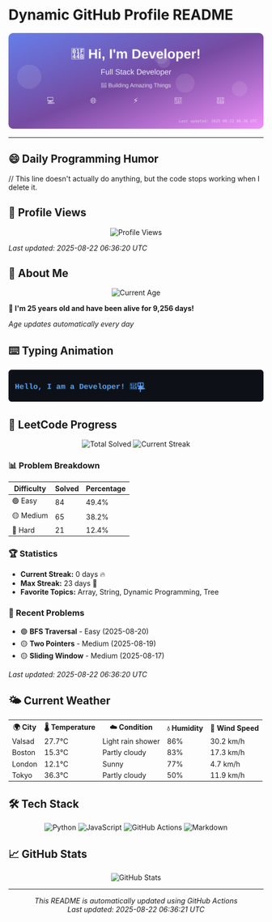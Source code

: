 # Dynamic GitHub Profile README

<!-- HEADER-START -->
<p align="center">
    <img src="./assets/header.svg" alt="Profile Header" />
</p>

---

<!-- HEADER-END -->

<!-- QUOTES-START -->
## 😄 Daily Programming Humor

// This line doesn't actually do anything, but the code stops working when I delete it.

<!-- QUOTES-END -->

<!-- VISITOR-COUNTER-START -->
## 👀 Profile Views

<p align="center">
    <img src="https://img.shields.io/badge/Profile%20Views-516-blue?style=for-the-badge&logo=eye&logoColor=white" alt="Profile Views">
</p>

*Last updated: 2025-08-22 06:36:20 UTC*

<!-- VISITOR-COUNTER-END -->

<!-- AGE-START -->
## 🎂 About Me

<p align="center">
    <img src="https://img.shields.io/badge/Age-25%20years%204%20months%203%20days-brightgreen?style=for-the-badge&logo=calendar&logoColor=white" alt="Current Age">
</p>

**🌟 I'm 25 years old and have been alive for 9,256 days!**

*Age updates automatically every day*

<!-- AGE-END -->

<!-- TYPING-ANIMATION-START -->
## ⌨️ Typing Animation

<p align="center">
    <img src="./assets/typing_animation.svg" alt="Typing Animation" />
</p>

<!-- TYPING-ANIMATION-END -->

<!-- LEETCODE-START -->
## 🧩 LeetCode Progress

<p align="center">
    <img src="https://img.shields.io/badge/Total%20Solved-170-brightgreen?style=for-the-badge&logo=leetcode&logoColor=white" alt="Total Solved">
    <img src="https://img.shields.io/badge/Current%20Streak-0%20days-orange?style=for-the-badge&logo=fire&logoColor=white" alt="Current Streak">
</p>

### 📊 Problem Breakdown

| Difficulty | Solved | Percentage |
|------------|--------|------------|
| 🟢 Easy | 84 | 49.4% |
| 🟡 Medium | 65 | 38.2% |
| 🔴 Hard | 21 | 12.4% |

### 🏆 Statistics
- **Current Streak:** 0 days 🔥
- **Max Streak:** 23 days 🏅
- **Favorite Topics:** Array, String, Dynamic Programming, Tree

### 📝 Recent Problems
- 🟢 **BFS Traversal** - Easy (2025-08-20)
- 🟡 **Two Pointers** - Medium (2025-08-19)
- 🟡 **Sliding Window** - Medium (2025-08-17)

*Last updated: 2025-08-22 06:36:20 UTC*

<!-- LEETCODE-END -->

<!-- WEATHER-START -->
## 🌤️ Current Weather

<table>
<tr>
    <th>🌍 City</th>
    <th>🌡️ Temperature</th>
    <th>☁️ Condition</th>
    <th>💧 Humidity</th>
    <th>💨 Wind Speed</th>
</tr>
<tr>
    <td>Valsad</td>
    <td>27.7°C</td>
    <td>Light rain shower</td>
    <td>86%</td>
    <td>30.2 km/h</td>
</tr>
<tr>
    <td>Boston</td>
    <td>15.3°C</td>
    <td>Partly cloudy</td>
    <td>83%</td>
    <td>17.3 km/h</td>
</tr>
<tr>
    <td>London</td>
    <td>12.1°C</td>
    <td>Sunny</td>
    <td>77%</td>
    <td>4.7 km/h</td>
</tr>
<tr>
    <td>Tokyo</td>
    <td>36.3°C</td>
    <td>Partly cloudy</td>
    <td>50%</td>
    <td>11.9 km/h</td>
</tr>
</table>
<!-- WEATHER-END -->

## 🛠️ Tech Stack

<p align="center">
    <img src="https://img.shields.io/badge/Python-3776AB?style=for-the-badge&logo=python&logoColor=white" alt="Python">
    <img src="https://img.shields.io/badge/JavaScript-F7DF1E?style=for-the-badge&logo=javascript&logoColor=black" alt="JavaScript">
    <img src="https://img.shields.io/badge/GitHub%20Actions-2088FF?style=for-the-badge&logo=github-actions&logoColor=white" alt="GitHub Actions">
    <img src="https://img.shields.io/badge/Markdown-000000?style=for-the-badge&logo=markdown&logoColor=white" alt="Markdown">
</p>

## 📈 GitHub Stats

<p align="center">
    <img src="https://github-readme-stats.vercel.app/api?username=ambicuity&show_icons=true&theme=radical" alt="GitHub Stats">
</p>

---

<p align="center">
    <i>This README is automatically updated using GitHub Actions</i><br>
    <i>Last updated: 2025-08-22 06:36:21 UTC</i>
</p>
